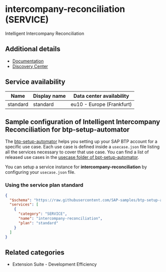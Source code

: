 # intercompany-reconciliation (SERVICE)

Intelligent Intercompany Reconciliation

## Additional details

- [Documentation](https://help.sap.com/viewer/0fa84c9d9c634132b7c4abb9ffdd8f06/2108.501/en-US/b0b3b968f7c943c88ebc6e94d114564e.html)
- [Discovery Center](https://discovery-center.cloud.sap/serviceCatalog/)

## Service availability

| Name | Display name | Data center availability  |
|------|----------------|---------------------------|
|  standard  |  standard  | eu10 - Europe (Frankfurt)  |

## Sample configuration of **Intelligent Intercompany Reconciliation** for btp-setup-automator

The [btp-setup-automator](https://github.com/SAP-samples/btp-setup-automator) helps you setting up your SAP BTP account for a specific use case. Each use case is defined inside a `usecase.json` file listing all the services necessary to cover that use case. You can find a list of released use cases in the [usecase folder of bpt-setup-automator](https://github.com/SAP-samples/btp-setup-automator/tree/main/usecases).

You can setup a service instance for **intercompany-reconciliation** by configuring your `usecase.json` file.

### Using the service plan **standard**

```json
{
  "$schema": "https://raw.githubusercontent.com/SAP-samples/btp-setup-automator/main/libs/btpsa-usecase.json",
  "services": [
    {
      "category": "SERVICE",
      "name": "intercompany-reconciliation",
      "plan": "standard"      
    }
  ]
}
```

## Related categories

- Extension Suite - Development Efficiency